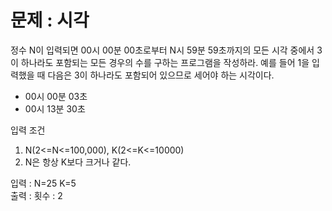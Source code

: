 <h1>문제 : 시각</h1>

정수 N이 입력되면 00시 00분 00초로부터 N시 59분 59초까지의 모든 시각 중에서 3이 하나라도 포함되는 모든 경우의 수를 구하는 프로그램을 작성하라. 예를 들어 1을 입력했을 때 다음은 3이 하나라도 포함되어 있으므로 세어야 하는 시각이다.

- 00시 00분 03초
- 00시 13분 30초

입력 조건
1. N(2<=N<=100,000), K(2<=K<=10000)
2. N은 항상 K보다 크거나 같다.

입력 : N=25 K=5 <BR>
출력 : 횟수 : 2


